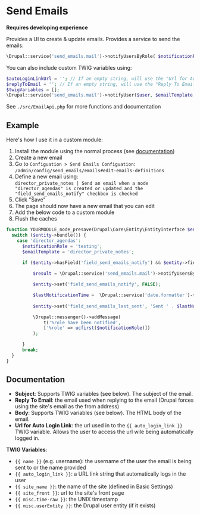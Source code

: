 # Send Emails

**Requires developing experience**

Provides a UI to create & update emails. Provides a service to send the emails:

```php
\Drupal::service('send_emails.mail')->notifyUsersByRole( $notificationRole, $emailTemplate);
```

You can also include custom TWIG variables using:

```php
$autoLoginLinkUrl = ''; // If an empty string, will use the "Url for Auto Login Link" in the User Interface
$replyToEmail = ''; // If an empty string, will use the "Reply To Email" in the User Interface
$twigVariables = [];
\Drupal::service('send_emails.mail')->notifyUser($user, $emailTemplate, $autoLoginLinkUrl, $replyToEmail, $twigVariables);
```

See `./src/EmailApi.php` for more functions and documentation

## Example

Here's how I use it in a custom module:

1. Install the module using the normal process (see [documentation](https://www.drupal.org/docs/extending-drupal/installing-modules#s-step-2-enable-the-module))
2. Create a new email 
  1. Go to `Configuation > Send Emails Configuation`: `/admin/config/send_emails/emails#edit-emails-definitions`
  2. Define a new email using: <br>
     `director_private_notes | Send an email when a node "director_agendas" is created or updated and the "field_send_emails_notify" checkbox is checked`
  3. Click "Save"
  4. The page should now have a new email that you can edit
3. Add the below code to a custom module
4. Flush the caches

```php
function YOURMODULE_node_presave(Drupal\Core\Entity\EntityInterface $entity) {
  switch ($entity->bundle()) {
    case 'director_agendas':
      $notificationRole = 'testing';
      $emailTemplate = 'director_private_notes';
      
      if ($entity->hasField('field_send_emails_notify') && $entity->field_send_emails_notify->value == TRUE) {

          $result = \Drupal::service('send_emails.mail')->notifyUsersByRole( $notificationRole, $emailTemplate);

          $entity->set('field_send_emails_notify', FALSE);

          $lastNotificationTime =  \Drupal::service('date.formatter')->format($entity->changed->value, 'last_notified');
        
          $entity->set('field_send_emails_last_sent', 'Sent ' . $lastNotificationTime);

          \Drupal::messenger()->addMessage(
              t('%role have been notified', 
              ['%role' => ucfirst($notificationRole)])
          );

      }
      break;
  }
}
```

## Documentation
 - **Subject**: Supports TWIG variables (see below). The subject of the email.
 - **Reply To Email**: the email used when replying to the email (Drupal forces using the site's email as the from address)
 - **Body**: Supports TWIG variables (see below). The HTML body of the email.
 - **Url for Auto Login Link**: the url used in to the `{{ auto_login_link }}` TWIG variable. Allows the user to access the url wile being automatically logged in.

**TWIG Variables**:
 - `{{ name }}` (e.g. username): the username of the user the email is being sent to or the name provided
 - `{{ auto_login_link }}`: a URL link string that automatically logs in the user
 - `{{ site_name }}`: the name of the site (defined in Basic Settings)
 - `{{ site_front }}`: url to the site's front page
 - `{{ misc.time-raw }}`: the UNIX timestamp
 - `{{ misc.userEntity }}`: the Drupal user entity (if it exists)

